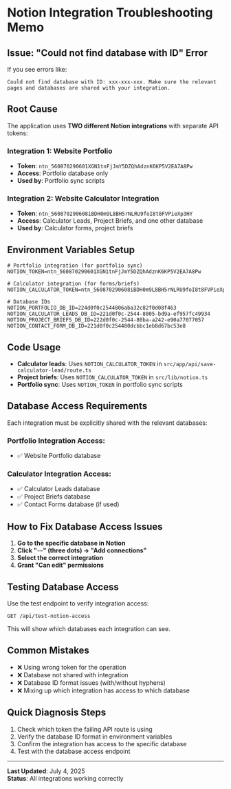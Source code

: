 # Notion Integration Troubleshooting Memo

## Issue: "Could not find database with ID" Error

If you see errors like:
```
Could not find database with ID: xxx-xxx-xxx. Make sure the relevant pages and databases are shared with your integration.
```

## Root Cause
The application uses **TWO different Notion integrations** with separate API tokens:

### Integration 1: Website Portfolio
- **Token**: `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`
- **Access**: Portfolio database only
- **Used by**: Portfolio sync scripts

### Integration 2: Website Calculator Integration  
- **Token**: `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`
- **Access**: Calculator Leads, Project Briefs, and one other database
- **Used by**: Calculator forms, project briefs

## Environment Variables Setup
```env
# Portfolio integration (for portfolio sync)
NOTION_TOKEN=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

# Calculator integration (for forms/briefs) 
NOTION_CALCULATOR_TOKEN=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

# Database IDs
NOTION_PORTFOLIO_DB_ID=224d0f0c2544806aba32c82f0d08f463
NOTION_CALCULATOR_LEADS_DB_ID=221d0f0c-2544-8005-bd9a-ef957fc49934
NOTION_PROJECT_BRIEFS_DB_ID=222d0f0c-2544-80ba-a242-e90a77077057
NOTION_CONTACT_FORM_DB_ID=221d0f0c254480dcbbc1eb8d67bc53e8
```

## Code Usage
- **Calculator leads**: Uses `NOTION_CALCULATOR_TOKEN` in `src/app/api/save-calculator-lead/route.ts`
- **Project briefs**: Uses `NOTION_CALCULATOR_TOKEN` in `src/lib/notion.ts` 
- **Portfolio sync**: Uses `NOTION_TOKEN` in portfolio sync scripts

## Database Access Requirements
Each integration must be explicitly shared with the relevant databases:

### Portfolio Integration Access:
- ✅ Website Portfolio database

### Calculator Integration Access:
- ✅ Calculator Leads database
- ✅ Project Briefs database  
- ✅ Contact Forms database (if used)

## How to Fix Database Access Issues

1. **Go to the specific database in Notion**
2. **Click "⋯" (three dots) → "Add connections"**
3. **Select the correct integration**
4. **Grant "Can edit" permissions**

## Testing Database Access
Use the test endpoint to verify integration access:
```
GET /api/test-notion-access
```

This will show which databases each integration can see.

## Common Mistakes
- ❌ Using wrong token for the operation
- ❌ Database not shared with integration
- ❌ Database ID format issues (with/without hyphens)
- ❌ Mixing up which integration has access to which database

## Quick Diagnosis Steps
1. Check which token the failing API route is using
2. Verify the database ID format in environment variables
3. Confirm the integration has access to the specific database
4. Test with the database access endpoint

---
**Last Updated**: July 4, 2025  
**Status**: All integrations working correctly